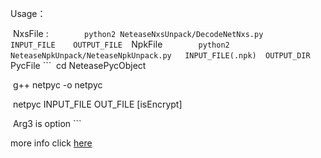 Usage：

​	NxsFile :
​```
​		python2 NeteaseNxsUnpack/DecodeNetNxs.py     INPUT_FILE    OUTPUT_FILE 
​```
​	NpkFile
​```
​		python2 NeteaseNpkUnpack/NeteaseNpkUnpack.py   INPUT_FILE(.npk)  OUTPUT_DIR
​```
​	PycFile
​```
​		cd NeteasePycObject

​		g++ netpyc -o netpyc

​		netpyc  INPUT_FILE  OUT_FILE  [isEncrypt]

​		Arg3 is option 
​```


more info click [here](<https://basicbit.cn/2019/03/01/2019-03-01-%E7%BD%91%E6%98%93%E6%B8%B8%E6%88%8F%E7%9A%84%E5%9B%9B%E7%A7%8D%E8%A7%A3%E5%AF%86&%E8%A7%A3%E5%8C%85%EF%BC%8C%E9%99%84%E5%B7%A5%E5%85%B7/>)
